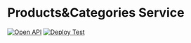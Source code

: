 # Products&Categories Service
[![Open API](https://github.com/NotOnlyStudents/products-categories-service/actions/workflows/open-api.yml/badge.svg?branch=develop)](https://github.com/NotOnlyStudents/service-template/actions/workflows/open-api.yml)
[![Deploy Test](https://github.com/NotOnlyStudents/products-categories-service/actions/workflows/deploy-testing.yml/badge.svg?branch=develop)](https://github.com/NotOnlyStudents/service-template/actions/workflows/deploy-testing.yml)
